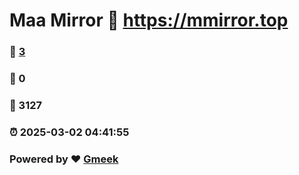 # Maa Mirror :link: https://mmirror.top 
### :page_facing_up: [3](https://mmirror.top/tag.html) 
### :speech_balloon: 0 
### :hibiscus: 3127 
### :alarm_clock: 2025-03-02 04:41:55 
### Powered by :heart: [Gmeek](https://github.com/Meekdai/Gmeek)
